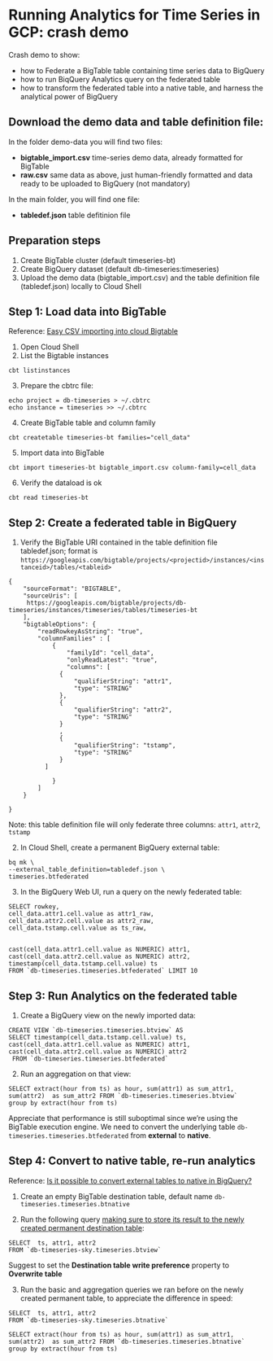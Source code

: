 # Running Analytics for Time Series in GCP: crash demo

Crash demo to show:
- how to Federate a BigTable table containing time series data to BigQuery
- how to run BiqQuery Analytics query on the federated table
- how to transform the federated table into a native table, and harness the analytical power of BigQuery

## Download the demo data and table definition file: 
In the folder demo-data you will find two files:
- **bigtable_import.csv** time-series demo data, already formatted for BigTable
- **raw.csv** same data as above, just human-friendly formatted and data ready to be uploaded to BigQuery (not mandatory)

In the main folder, you will find one file:
- **tabledef.json** table defitinion file


## Preparation steps
1. Create BigTable cluster (default timeseries-bt)
2. Create BigQuery dataset (default db-timeseries:timeseries)
3. Upload the demo data (bigtable_import.csv) and the table definition file (tabledef.json) locally to Cloud Shell

## Step 1: Load data into BigTable
Reference: [Easy CSV importing into cloud Bigtable](https://medium.com/google-cloud/easy-csv-importing-into-cloud-bigtable-ed3f62139b89) 
1. Open Cloud Shell
2. List the Bigtable instances
```
cbt listinstances
```
3. Prepare the cbtrc file:
```
echo project = db-timeseries > ~/.cbtrc
echo instance = timeseries >> ~/.cbtrc
```
4. Create BigTable table and column family
```
cbt createtable timeseries-bt families="cell_data"
```
5. Import data into BigTable
```
cbt import timeseries-bt bigtable_import.csv column-family=cell_data
```
6. Verify the dataload is ok
```
cbt read timeseries-bt
```

## Step 2: Create a federated table in BigQuery
1. Verify the BigTable URI contained in the table definition file tabledef.json; format is      `https://googleapis.com/bigtable/projects/<projectid>/instances/<instanceid>/tables/<tableid>`
```
{
    "sourceFormat": "BIGTABLE",
    "sourceUris": [
     https://googleapis.com/bigtable/projects/db-timeseries/instances/timeseries/tables/timeseries-bt
    ],
    "bigtableOptions": {
        "readRowkeyAsString": "true",
        "columnFamilies" : [
            {
                "familyId": "cell_data",
                "onlyReadLatest": "true",
                "columns": [
              {
                  "qualifierString": "attr1",
                  "type": "STRING"
              },
              {
                  "qualifierString": "attr2",
                  "type": "STRING"
              }
              ,
              {
                  "qualifierString": "tstamp",
                  "type": "STRING"
              }
          ]

            }
        ]
    }
    
}

```
Note: this table definition file will only federate three columns: `attr1`, `attr2`, `tstamp`

2. In Cloud Shell, create a permanent BigQuery external table:
```
bq mk \
--external_table_definition=tabledef.json \
timeseries.btfederated
```
3. In the BigQuery Web UI, run a query on the newly federated table: 
```
SELECT rowkey, 
cell_data.attr1.cell.value as attr1_raw, 
cell_data.attr2.cell.value as attr2_raw, 
cell_data.tstamp.cell.value as ts_raw, 


cast(cell_data.attr1.cell.value as NUMERIC) attr1,
cast(cell_data.attr2.cell.value as NUMERIC) attr2,
timestamp(cell_data.tstamp.cell.value) ts
FROM `db-timeseries.timeseries.btfederated` LIMIT 10

```

## Step 3: Run Analytics on the federated table
1. Create a BigQuery view on the newly imported data:
```
CREATE VIEW `db-timeseries.timeseries.btview` AS
SELECT timestamp(cell_data.tstamp.cell.value) ts,
cast(cell_data.attr1.cell.value as NUMERIC) attr1,
cast(cell_data.attr2.cell.value as NUMERIC) attr2
 FROM `db-timeseries.timeseries.btfederated` 

```
2. Run an aggregation on that view:
```
SELECT extract(hour from ts) as hour, sum(attr1) as sum_attr1, sum(attr2)  as sum_attr2 FROM `db-timeseries.timeseries.btview` 
group by extract(hour from ts)
```

Appreciate that performance is still suboptimal since we’re using the BigTable execution engine. 
We need to convert the underlying table `db-timeseries.timeseries.btfederated` from **external** to **native**.


## Step 4: Convert to native table, re-run analytics
Reference: [Is it possible to convert external tables to native in BigQuery?](https://stackoverflow.com/questions/43386615/is-it-possible-to-convert-external-tables-to-native-in-bigquery)

1. Create an empty BigTable destination table, default name `db-timeseries.timeseries.btnative`

2. Run the following query [making sure to store its result to the newly created permanent destination table](https://cloud.google.com/bigquery/docs/writing-results):
```
SELECT  ts, attr1, attr2
FROM `db-timeseries-sky.timeseries.btview`
```
Suggest to set the **Destination table write preference** property to **Overwrite table**

3. Run the basic and aggregation queries we ran before on the newly created permanent table, to appreciate the difference in speed: 

```
SELECT  ts, attr1, attr2
FROM `db-timeseries-sky.timeseries.btnative`
```

```
SELECT extract(hour from ts) as hour, sum(attr1) as sum_attr1, sum(attr2)  as sum_attr2 FROM `db-timeseries.timeseries.btnative` 
group by extract(hour from ts)
```
